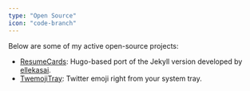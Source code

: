 ```yaml
---
type: "Open Source"
icon: "code-branch"
---
```


Below are some of my active open-source projects:

* [ResumeCards](https://sammynilla.github.io/resumecards/): Hugo-based port of the Jekyll version developed by [<i style="font-size: 0.9em;" class="fas fa-at"></i>ellekasai](http://ellekasai.github.io/resumecards/).
* [TwemojiTray](https://github.com/sammynilla/TwemojiTray): Twitter emoji right from your system tray.